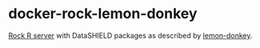 # docker-rock-lemon-donkey

[Rock R server](https://www.obiba.org/pages/products/rock/) with DataSHIELD packages as described by [lemon-donkey](https://datashield.org/help/standard-profiles-and-plaforms).
